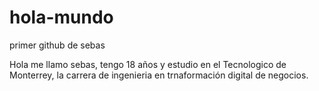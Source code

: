 # hola-mundo
primer github de sebas 

Hola me llamo sebas, tengo 18 años y estudio en el Tecnologico de Monterrey, la carrera de ingenieria en trnaformación digital de negocios.

